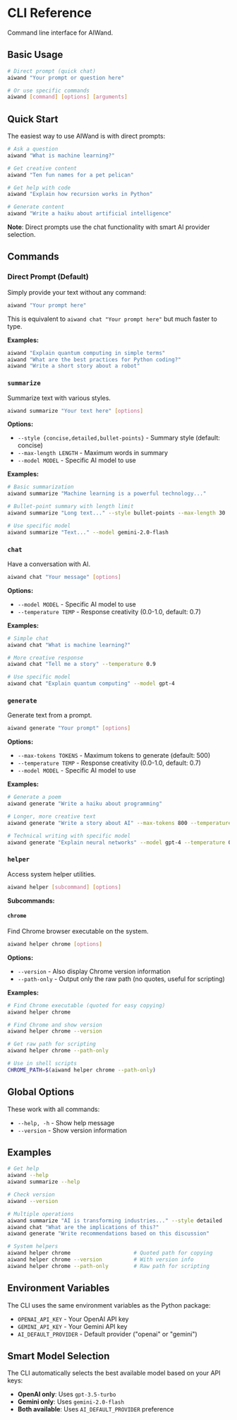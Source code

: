 # CLI Reference

Command line interface for AIWand.

## Basic Usage

```bash
# Direct prompt (quick chat)
aiwand "Your prompt or question here"

# Or use specific commands
aiwand [command] [options] [arguments]
```

## Quick Start

The easiest way to use AIWand is with direct prompts:

```bash
# Ask a question
aiwand "What is machine learning?"

# Get creative content
aiwand "Ten fun names for a pet pelican"

# Get help with code
aiwand "Explain how recursion works in Python"

# Generate content
aiwand "Write a haiku about artificial intelligence"
```

**Note**: Direct prompts use the chat functionality with smart AI provider selection.

## Commands

### Direct Prompt (Default)

Simply provide your text without any command:

```bash
aiwand "Your prompt here"
```

This is equivalent to `aiwand chat "Your prompt here"` but much faster to type.

**Examples:**
```bash
aiwand "Explain quantum computing in simple terms"
aiwand "What are the best practices for Python coding?"
aiwand "Write a short story about a robot"
```

### `summarize`

Summarize text with various styles.

```bash
aiwand summarize "Your text here" [options]
```

**Options:**
- `--style {concise,detailed,bullet-points}` - Summary style (default: concise)
- `--max-length LENGTH` - Maximum words in summary
- `--model MODEL` - Specific AI model to use

**Examples:**
```bash
# Basic summarization
aiwand summarize "Machine learning is a powerful technology..."

# Bullet-point summary with length limit
aiwand summarize "Long text..." --style bullet-points --max-length 30

# Use specific model
aiwand summarize "Text..." --model gemini-2.0-flash
```

### `chat`

Have a conversation with AI.

```bash
aiwand chat "Your message" [options]
```

**Options:**
- `--model MODEL` - Specific AI model to use
- `--temperature TEMP` - Response creativity (0.0-1.0, default: 0.7)

**Examples:**
```bash
# Simple chat
aiwand chat "What is machine learning?"

# More creative response
aiwand chat "Tell me a story" --temperature 0.9

# Use specific model
aiwand chat "Explain quantum computing" --model gpt-4
```

### `generate`

Generate text from a prompt.

```bash
aiwand generate "Your prompt" [options]
```

**Options:**
- `--max-tokens TOKENS` - Maximum tokens to generate (default: 500)
- `--temperature TEMP` - Response creativity (0.0-1.0, default: 0.7)
- `--model MODEL` - Specific AI model to use

**Examples:**
```bash
# Generate a poem
aiwand generate "Write a haiku about programming"

# Longer, more creative text
aiwand generate "Write a story about AI" --max-tokens 800 --temperature 0.8

# Technical writing with specific model
aiwand generate "Explain neural networks" --model gpt-4 --temperature 0.3
```

### `helper`

Access system helper utilities.

```bash
aiwand helper [subcommand] [options]
```

**Subcommands:**

#### `chrome`

Find Chrome browser executable on the system.

```bash
aiwand helper chrome [options]
```

**Options:**
- `--version` - Also display Chrome version information
- `--path-only` - Output only the raw path (no quotes, useful for scripting)

**Examples:**
```bash
# Find Chrome executable (quoted for easy copying)
aiwand helper chrome

# Find Chrome and show version
aiwand helper chrome --version

# Get raw path for scripting
aiwand helper chrome --path-only

# Use in shell scripts
CHROME_PATH=$(aiwand helper chrome --path-only)
```

## Global Options

These work with all commands:

- `--help, -h` - Show help message
- `--version` - Show version information

## Examples

```bash
# Get help
aiwand --help
aiwand summarize --help

# Check version
aiwand --version

# Multiple operations
aiwand summarize "AI is transforming industries..." --style detailed
aiwand chat "What are the implications of this?"
aiwand generate "Write recommendations based on this discussion"

# System helpers
aiwand helper chrome                    # Quoted path for copying
aiwand helper chrome --version          # With version info
aiwand helper chrome --path-only        # Raw path for scripting
```

## Environment Variables

The CLI uses the same environment variables as the Python package:

- `OPENAI_API_KEY` - Your OpenAI API key
- `GEMINI_API_KEY` - Your Gemini API key
- `AI_DEFAULT_PROVIDER` - Default provider ("openai" or "gemini")

## Smart Model Selection

The CLI automatically selects the best available model based on your API keys:

- **OpenAI only**: Uses `gpt-3.5-turbo`
- **Gemini only**: Uses `gemini-2.0-flash`
- **Both available**: Uses `AI_DEFAULT_PROVIDER` preference 